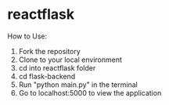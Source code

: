 # reactflask

How to Use:
1. Fork the repository 
2. Clone to your local environment
3. cd into reactflask folder
4. cd flask-backend
5. Run "python main.py" in the terminal
6. Go to localhost:5000 to view the application
